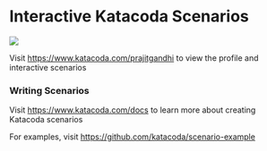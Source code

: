 # Interactive Katacoda Scenarios

[![](http://shields.katacoda.com/katacoda/prajitgandhi/count.svg)](https://www.katacoda.com/prajitgandhi "Get your profile on Katacoda.com")

Visit https://www.katacoda.com/prajitgandhi to view the profile and interactive scenarios

### Writing Scenarios
Visit https://www.katacoda.com/docs to learn more about creating Katacoda scenarios

For examples, visit https://github.com/katacoda/scenario-example
